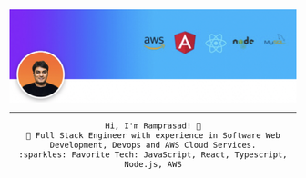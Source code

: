 <img src="https://raw.githubusercontent.com/mramprasad007/mramprasad007/main/gitHub-banner.jpg"/>
<hr></hr>
<p align="center">
  <samp>
    Hi, I'm Ramprasad! 👋 <br>
    🚀 Full Stack Engineer with experience in Software Web Development, Devops and AWS Cloud Services.  <br>
    :sparkles: Favorite Tech: JavaScript, React, Typescript, Node.js, AWS <br>
  </samp>
</p>
